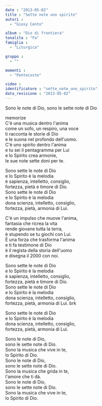 ```yaml
---
date : "2013-05-02"
title : "Sette note uno spirito"
autori : 
  - "Giosy Cento"

album : "Dio di frontiera"
tonalita : "Fa"
famiglia : 
  - "Liturgica"

gruppo : 
  - ""

momenti : 
  - "Pentecoste"

video : 
identificatore : "sette_note_uno_spirito"
data_revisione : "2013-05-02"
---
```

  
  
Sono le note di Dio, sono le sette note di Dio  
  
  
memorize  
C'è una musica dentro l'anima   
come un sofo, un respiro, una voce  
ti racconta le storie di Dio   
e le suona nel profondo dell'uomo.  
C'è uno spirito dentro l'anima   
e tu sei il pentagramma per Lui  
e lo Spirito crea armonie,   
le sue note sette doni per te.  
  
  
Sono sette le note di Dio   
e lo Spirito è la melodia  
è sapienza, intelletto, consiglio,   
fortezza, pietà e timore di Dio.  
Sono sette le note di Dio   
e lo Spirito è la melodia  
dona scienza, intelletto, consiglio,   
fortezza, pietà, armonia di Lui.   
  
  
C'è un impulso che muove l'anima,   
fantasia che ricrea la vita  
rende giovane tutta la terra,   
è stupendo se tu giochi con Lui.  
È una forza che trasforma l'anima   
e ti fa testimone di Dio  
è il regista della storia dell'uomo   
e disegna il 2000 con noi.  
  
  
Sono sette le note di Dio   
e lo Spirito è la melodia  
è sapienza, intelletto, consiglio,   
fortezza, pietà e timore di Dio.  
Sono sette le note di Dio   
e lo Spirito è la melodia  
dona scienza, intelletto, consiglio,   
fortezza, pietà, armonia di Lui.  brk  
  
  
Sono sette le note di Dio   
e lo Spirito è la melodia  
dona scienza, intelletto, consiglio,   
fortezza, pietà, armonia di Lui.  
  
  
Sono le note di Dio,   
sono le sette note di Dio.  
Sono la musica che vive in te,   
lo Spirito di Dio.  
Sono le note di Dio,   
sono le sette note di Dio.  
Sono la musica che grida in te,   
l'amore che ti dà.  
Sono le note di Dio,   
sono le sette note di Dio.  
Sono la musica che vive in te,   
lo Spirito di Dio.  
  
  
  
  
